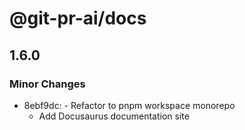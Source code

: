 # @git-pr-ai/docs

## 1.6.0

### Minor Changes

- 8ebf9dc: - Refactor to pnpm workspace monorepo
  - Add Docusaurus documentation site

